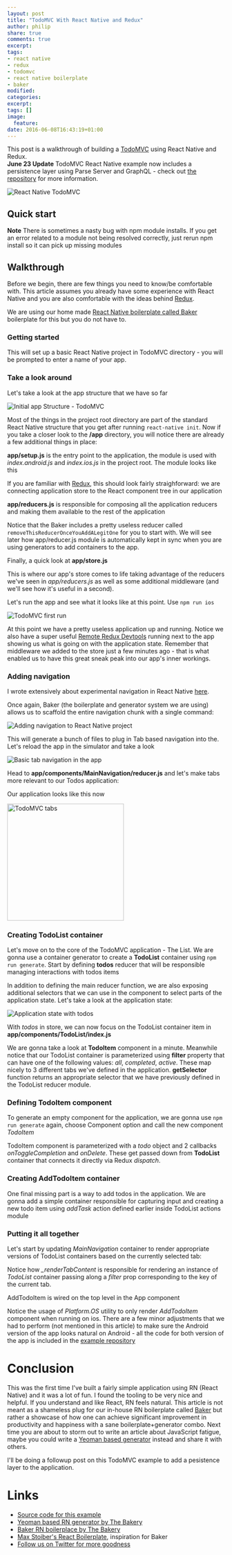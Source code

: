 ```yaml
---
layout: post
title: "TodoMVC With React Native and Redux"
author: philip
share: true
comments: true
excerpt:
tags:
- react native
- redux
- todomvc
- react native boilerplate
- baker
modified:
categories: 
excerpt:
tags: []
image:
  feature:
date: 2016-06-08T16:43:19+01:00
---
```

This post is a walkthrough of building a [TodoMVC](http://todomvc.com/) using React Native and Redux.<br>
**June 23 Update** TodoMVC React Native example now includes a persistence layer using Parse Server and GraphQL - check out [the repository](https://github.com/thebakeryio/todomvc-react-native) for more information.<br>

<img alt="React Native TodoMVC" src="{{ site.url }}/images/todomvc.png">

## Quick start

<script src="https://gist.github.com/callmephilip/54da6f31f6c6148c9aaadd384c993ae8.js"></script>

**Note** There is sometimes a nasty bug with npm module installs. If you get an error related to a module not being resolved correctly, just rerun npm install so it can pick up missing modules

## Walkthrough 

Before we begin, there are few things you need to know/be comfortable with. This article assumes you already have some experience with React Native and you are also comfortable with the ideas behind [Redux](http://redux.js.org/).

We are using our home made [React Native boilerplate called Baker](https://github.com/thebakeryio/baker) boilerplate for this but you do not have to.

### Getting started

<script src="https://gist.github.com/callmephilip/7a81dbb72c5f70ba1f37f9b2361505ea.js"></script>   

This will set up a basic React Native project in TodoMVC directory - you will be prompted to enter a name of your app.    

### Take a look around 

Let's take a look at the app structure that we have so far

<img alt="Initial app Structure - TodoMVC" src="{{ site.url }}/images/todomvc-initial.png">

Most of the things in the project root directory are part of the standard React Native structure that you get after running ```react-native init```. Now if you take a closer look to the **/app** directory, you will notice there are already a few additional things in place:

**app/setup.js** is the entry point to the application, the module is used with *index.android.js* and *index.ios.js* in the project root. The module looks like this

<script src="https://gist.github.com/callmephilip/4231da9a1df44c41180f92cabaad6380.js"></script>

If you are familiar with [Redux](http://redux.js.org/), this should look fairly straighforward: we are connecting application store to the React component tree in our application

**app/reducers.js** is responsible for composing all the application reducers and making them available to the rest of the application

<script src="https://gist.github.com/callmephilip/9559094b1d447613c14c4c07f239468f.js"></script>

Notice that the Baker includes a pretty useless reducer called ```removeThisReducerOnceYouAddALegitOne``` for you to start with. We will see later how app/reducer.js module is automatically kept in sync when you are using generators to add containers to the app.  
 
<script src="https://gist.github.com/callmephilip/b9ed70ac1ebfc3334334a97653a15dbe.js"></script>

Finally, a quick look at **app/store.js**

<script src="https://gist.github.com/callmephilip/3282646603cb4ed022197c49c82cb40d.js"></script>

This is where our app's store comes to life taking advantage of the reducers we've seen in *app/reducers.js* as well as some additional middleware (and we'll see how it's useful in a second).

Let's run the app and see what it looks like at this point. Use ```npm run ios```

<img alt="TodoMVC first run" src="{{ site.url }}/images/todo-mvc-first-run.png">

At this point we have a pretty useless application up and running. Notice we also have a super useful [Remote Redux Devtools](https://chrome.google.com/webstore/detail/redux-devtools/lmhkpmbekcpmknklioeibfkpmmfibljd?hl=en) running next to the app showing us what is going on with the application state. Remember that middleware we added to the store just a few minutes ago - that is what enabled us to have this great sneak peak into our app's inner workings.  

### Adding navigation

I wrote extensively about experimental navigation in React Native [here](http://blog.thebakery.io/react-native-experimental-navigation-with-redux/).

Once again, Baker (the boilerplate and generator system we are using) allows us to scaffold the entire navigation chunk with a single command:

<img alt="Adding navigation to React Native project" src="{{ site.url }}/images/adding-navigation.gif">

This will generate a bunch of files to plug in Tab based navigation into the. Let's reload the app in the simulator and take a look

<img alt="Basic tab navigation in the app" src="{{ site.url }}/images/basic-tabs.gif">

Head to **app/components/MainNavigation/reducer.js** and let's make tabs more relevant to our Todos application:

<script src="https://gist.github.com/callmephilip/f452dc856173c611a6153dd4828a5047.js"></script>

Our application looks like this now

<img width="270" alt="TodoMVC tabs" src="{{ site.url }}/images/todo-tabs.png">

### Creating TodoList container

Let's move on to the core of the TodoMVC application - The List. We are gonna use a container generator to create a **TodoList** container using ```npm run generate```. Start by defining **todos** reducer that will be responsible managing interactions with todos items 

<script src="https://gist.github.com/callmephilip/ea4d6b339af1bef5e52a30f667710890.js"></script>

In addition to defining the main reducer function, we are also exposing additional selectors that we can use in the component to select parts of the application state. Let's take a look at the application state:

<img alt="Application state with todos" src="{{ site.url }}/images/store-with-todos.png">

With *todos* in store, we can now focus on the TodoList container item in **app/components/TodoList/index.js**

<script src="https://gist.github.com/callmephilip/313ecfb0d92d91a13955237ecd472093.js"></script>

We are gonna take a look at **TodoItem** component in a minute. Meanwhile notice that our TodoList container is parameterized using **filter** property that can have one of the following values: *all*, *completed*, *active*. These map nicely to 3 different tabs we've defined in the application. **getSelector** function returns an appropriate selector that we have previously defined in the TodoList reducer module.

### Defining TodoItem component

To generate an empty component for the application, we are gonna use ```npm run generate``` again, choose Component option and call the new component *TodoItem*

<script src="https://gist.github.com/callmephilip/c2c33546c6b2331272954b45110ff4d8.js"></script>

TodoItem component is parameterized with a *todo* object and 2 callbacks *onToggleCompletion* and *onDelete*. These get passed down from **TodoList** container that connects it directly via Redux *dispatch*.

### Creating AddTodoItem container

One final missing part is a way to add todos in the application. We are gonna add a simple container responsible for capturing input and creating a new todo item using *addTask* action defined earlier inside TodoList actions module

<script src="https://gist.github.com/callmephilip/9eb8da23c8771093faac02a7b00967e2.js"></script>   

### Putting it all together

Let's start by updating *MainNavigation* container to render appropriate versions of TodoList containers based on the currently selected tab:

<script src="https://gist.github.com/callmephilip/517ae44a2eebab817a1881febd910c62.js"></script>

Notice how *_renderTabContent* is responsible for rendering an instance of *TodoList* container passing along a *filter* prop corresponding to the key of the current tab.

AddTodoItem is wired on the top level in the App component

<script src="https://gist.github.com/callmephilip/8794ed4dbd36cfbae71f6a98b9ab5e0e.js"></script>

Notice the usage of *Platform.OS* utility to only render *AddTodoItem* component when running on ios. There are a few minor adjustments that we had to perform (not mentioned in this article) to make sure the Android version of the app looks natural on Android - all the code for both version of the app is included in the [example repository](https://github.com/thebakeryio/todomvc-react-native)

# Conclusion

This was the first time I've built a fairly simple application using RN (React Native) and it was a lot of fun. I found the tooling to be very nice and helpful. If you understand and like React, RN feels natural. This article is not meant as a shameless plug for our in-house RN boilerplate called [Baker](https://github.com/thebakeryio/baker) but rather a showcase of how one can achieve significant improvement in productivity and happiness with a sane boilerplate+generator combo. Next time you are about to storm out to write an article about JavaScript fatigue, maybe you could write a [Yeoman based generator](http://yeoman.io/authoring/) instead and share it with others.

I'll be doing a followup post on this TodoMVC example to add a pesistence layer to the application. 

# Links

- [Source code for this example](https://github.com/thebakeryio/todomvc-react-native)
- [Yeoman based RN generator by The Bakery](https://github.com/thebakeryio/generator-rn)
- [Baker RN boilerplace by The Bakery](https://github.com/thebakeryio/baker)
- [Max Stoiber's React Boilerplate](https://github.com/mxstbr/react-boilerplate), inspiration for Baker
- [Follow us on Twitter for more goodness](https://twitter.com/bakeryhq)
